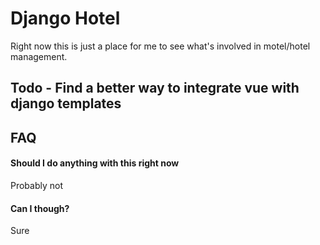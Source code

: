 # Django Hotel

Right now this is just a place for me to see what's involved in motel/hotel management.


## Todo - Find a better way to integrate vue with django templates


## FAQ

#### Should I do anything with this right now

Probably not

#### Can I though?

Sure


